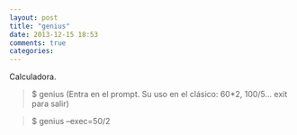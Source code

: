 ```yaml
---
layout: post
title: "genius"
date: 2013-12-15 18:53
comments: true
categories: 
---
```

Calculadora.

>$ genius (Entra en el prompt. Su uso en el clásico: 60*2, 100/5... exit para salir)

>$ genius –exec=50/2

